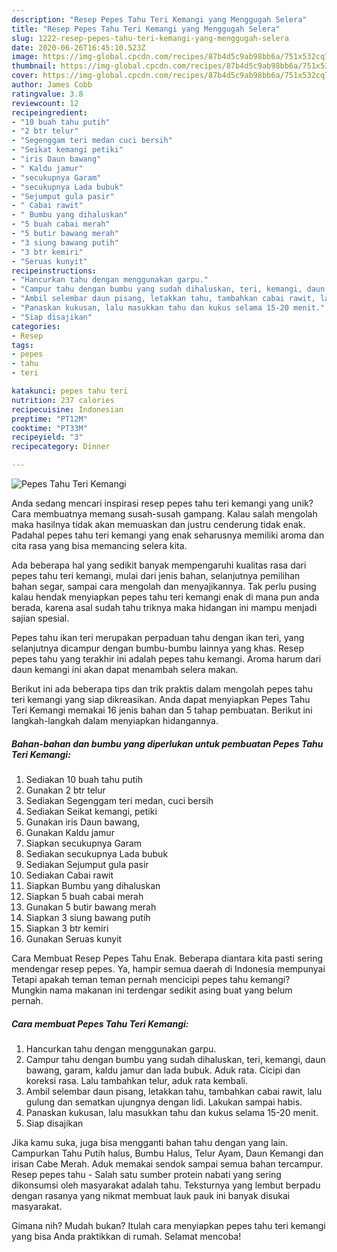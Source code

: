 ```yaml
---
description: "Resep Pepes Tahu Teri Kemangi yang Menggugah Selera"
title: "Resep Pepes Tahu Teri Kemangi yang Menggugah Selera"
slug: 1222-resep-pepes-tahu-teri-kemangi-yang-menggugah-selera
date: 2020-06-26T16:45:10.523Z
image: https://img-global.cpcdn.com/recipes/87b4d5c9ab98bb6a/751x532cq70/pepes-tahu-teri-kemangi-foto-resep-utama.jpg
thumbnail: https://img-global.cpcdn.com/recipes/87b4d5c9ab98bb6a/751x532cq70/pepes-tahu-teri-kemangi-foto-resep-utama.jpg
cover: https://img-global.cpcdn.com/recipes/87b4d5c9ab98bb6a/751x532cq70/pepes-tahu-teri-kemangi-foto-resep-utama.jpg
author: James Cobb
ratingvalue: 3.8
reviewcount: 12
recipeingredient:
- "10 buah tahu putih"
- "2 btr telur"
- "Segenggam teri medan cuci bersih"
- "Seikat kemangi petiki"
- "iris Daun bawang"
- " Kaldu jamur"
- "secukupnya Garam"
- "secukupnya Lada bubuk"
- "Sejumput gula pasir"
- " Cabai rawit"
- " Bumbu yang dihaluskan"
- "5 buah cabai merah"
- "5 butir bawang merah"
- "3 siung bawang putih"
- "3 btr kemiri"
- "Seruas kunyit"
recipeinstructions:
- "Hancurkan tahu dengan menggunakan garpu."
- "Campur tahu dengan bumbu yang sudah dihaluskan, teri, kemangi, daun bawang, garam, kaldu jamur dan lada bubuk. Aduk rata. Cicipi dan koreksi rasa. Lalu tambahkan telur, aduk rata kembali."
- "Ambil selembar daun pisang, letakkan tahu, tambahkan cabai rawit, lalu gulung dan sematkan ujungnya dengan lidi. Lakukan sampai habis."
- "Panaskan kukusan, lalu masukkan tahu dan kukus selama 15-20 menit."
- "Siap disajikan"
categories:
- Resep
tags:
- pepes
- tahu
- teri

katakunci: pepes tahu teri 
nutrition: 237 calories
recipecuisine: Indonesian
preptime: "PT12M"
cooktime: "PT33M"
recipeyield: "3"
recipecategory: Dinner

---
```



![Pepes Tahu Teri Kemangi](https://img-global.cpcdn.com/recipes/87b4d5c9ab98bb6a/751x532cq70/pepes-tahu-teri-kemangi-foto-resep-utama.jpg)

Anda sedang mencari inspirasi resep pepes tahu teri kemangi yang unik? Cara membuatnya memang susah-susah gampang. Kalau salah mengolah maka hasilnya tidak akan memuaskan dan justru cenderung tidak enak. Padahal pepes tahu teri kemangi yang enak seharusnya memiliki aroma dan cita rasa yang bisa memancing selera kita.

Ada beberapa hal yang sedikit banyak mempengaruhi kualitas rasa dari pepes tahu teri kemangi, mulai dari jenis bahan, selanjutnya pemilihan bahan segar, sampai cara mengolah dan menyajikannya. Tak perlu pusing kalau hendak menyiapkan pepes tahu teri kemangi enak di mana pun anda berada, karena asal sudah tahu triknya maka hidangan ini mampu menjadi sajian spesial.

Pepes tahu ikan teri merupakan perpaduan tahu dengan ikan teri, yang selanjutnya dicampur dengan bumbu-bumbu lainnya yang khas. Resep pepes tahu yang terakhir ini adalah pepes tahu kemangi. Aroma harum dari daun kemangi ini akan dapat menambah selera makan.


Berikut ini ada beberapa tips dan trik praktis dalam mengolah pepes tahu teri kemangi yang siap dikreasikan. Anda dapat menyiapkan Pepes Tahu Teri Kemangi memakai 16 jenis bahan dan 5 tahap pembuatan. Berikut ini langkah-langkah dalam menyiapkan hidangannya.

<!--inarticleads1-->

##### Bahan-bahan dan bumbu yang diperlukan untuk pembuatan Pepes Tahu Teri Kemangi:

1. Sediakan 10 buah tahu putih
1. Gunakan 2 btr telur
1. Sediakan Segenggam teri medan, cuci bersih
1. Sediakan Seikat kemangi, petiki
1. Gunakan iris Daun bawang,
1. Gunakan  Kaldu jamur
1. Siapkan secukupnya Garam
1. Sediakan secukupnya Lada bubuk
1. Sediakan Sejumput gula pasir
1. Sediakan  Cabai rawit
1. Siapkan  Bumbu yang dihaluskan
1. Siapkan 5 buah cabai merah
1. Gunakan 5 butir bawang merah
1. Siapkan 3 siung bawang putih
1. Siapkan 3 btr kemiri
1. Gunakan Seruas kunyit


Cara Membuat Resep Pepes Tahu Enak. Beberapa diantara kita pasti sering mendengar resep pepes. Ya, hampir semua daerah di Indonesia mempunyai Tetapi apakah teman teman pernah mencicipi pepes tahu kemangi? Mungkin nama makanan ini terdengar sedikit asing buat yang belum pernah. 

<!--inarticleads2-->

##### Cara membuat Pepes Tahu Teri Kemangi:

1. Hancurkan tahu dengan menggunakan garpu.
1. Campur tahu dengan bumbu yang sudah dihaluskan, teri, kemangi, daun bawang, garam, kaldu jamur dan lada bubuk. Aduk rata. Cicipi dan koreksi rasa. Lalu tambahkan telur, aduk rata kembali.
1. Ambil selembar daun pisang, letakkan tahu, tambahkan cabai rawit, lalu gulung dan sematkan ujungnya dengan lidi. Lakukan sampai habis.
1. Panaskan kukusan, lalu masukkan tahu dan kukus selama 15-20 menit.
1. Siap disajikan


Jika kamu suka, juga bisa mengganti bahan tahu dengan yang lain. Campurkan Tahu Putih halus, Bumbu Halus, Telur Ayam, Daun Kemangi dan irisan Cabe Merah. Aduk memakai sendok sampai semua bahan tercampur. Resep pepes tahu - Salah satu sumber protein nabati yang sering dikonsumsi oleh masyarakat adalah tahu. Teksturnya yang lembut berpadu dengan rasanya yang nikmat membuat lauk pauk ini banyak disukai masyarakat. 

Gimana nih? Mudah bukan? Itulah cara menyiapkan pepes tahu teri kemangi yang bisa Anda praktikkan di rumah. Selamat mencoba!
